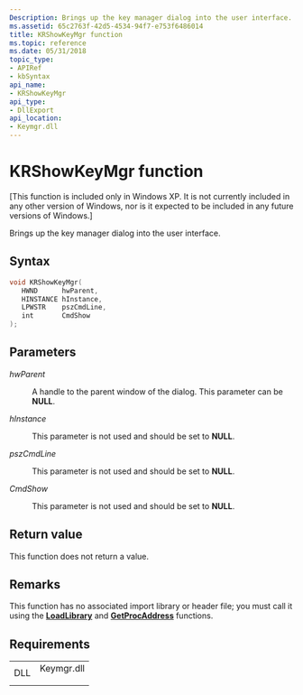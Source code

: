 ```yaml
---
Description: Brings up the key manager dialog into the user interface.
ms.assetid: 65c2763f-42d5-4534-94f7-e753f6486014
title: KRShowKeyMgr function
ms.topic: reference
ms.date: 05/31/2018
topic_type: 
- APIRef
- kbSyntax
api_name: 
- KRShowKeyMgr
api_type: 
- DllExport
api_location: 
- Keymgr.dll
---
```


# KRShowKeyMgr function

\[This function is included only in Windows XP. It is not currently included in any other version of Windows, nor is it expected to be included in any future versions of Windows.\]

Brings up the key manager dialog into the user interface.

## Syntax


```C++
void KRShowKeyMgr(
   HWND      hwParent,
   HINSTANCE hInstance,
   LPWSTR    pszCmdLine,
   int       CmdShow
);
```



## Parameters

<dl> <dt>

*hwParent* 
</dt> <dd>

A handle to the parent window of the dialog. This parameter can be **NULL**.

</dd> <dt>

*hInstance* 
</dt> <dd>

This parameter is not used and should be set to **NULL**.

</dd> <dt>

*pszCmdLine* 
</dt> <dd>

This parameter is not used and should be set to **NULL**.

</dd> <dt>

*CmdShow* 
</dt> <dd>

This parameter is not used and should be set to **NULL**.

</dd> </dl>

## Return value

This function does not return a value.

## Remarks

This function has no associated import library or header file; you must call it using the [**LoadLibrary**](https://msdn.microsoft.com/en-us/library/ms684175(v=VS.85).aspx) and [**GetProcAddress**](https://msdn.microsoft.com/en-us/library/ms683212(v=VS.85).aspx) functions.

## Requirements



|                |                                                                                       |
|----------------|---------------------------------------------------------------------------------------|
| DLL<br/> | <dl> <dt>Keymgr.dll</dt> </dl> |



 

 




